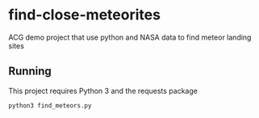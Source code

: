 # find-close-meteorites
ACG demo project that use python and NASA data to find meteor landing sites


## Running

This project requires Python 3 and the requests package

`python3 find_meteors.py`
